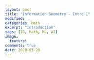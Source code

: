 ```yaml
---
layout: post
title: "Information Geometry - Intro I"
modified:
categories: Math
excerpt: "Introduction"
tags: [IG, Math, ML, AI]
image:
  feature:
comments: true
date: 2020-03-28
---
```

